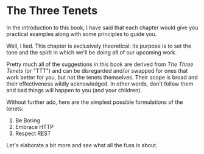 # The Three Tenets
In the introduction to this book, I have said that each chapter would give you practical examples along with some principles to guide you.

Well, I lied. This chapter is exclusively theoretical: its purpose is to set the tone and the spirit in which we'll be doing _all_ of our upcoming work.

Pretty much all of the suggestions in this book are derived from _The Three Tenets_ (or "TTT") and can be disregarded and/or swapped for ones that work better for you, but not the tenets themselves. Their scope is broad and their effectiveness wildly acknowledged. In other words, don't follow them and bad things will happen to you (and your children).

Without further ado, here are the simplest possible formulations of the tenets:

1. Be Boring
2. Embrace HTTP
3. Respect REST

Let's elaborate a bit more and see what all the fuss is about.